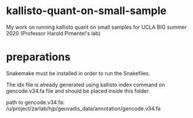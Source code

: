 # kallisto-quant-on-small-sample
My work on running kallisto quant on small samples for UCLA BIG summer 2020 (Professor Harold Pimentel's lab)

# preparations
Snakemake must be installed in order to run the Snakefiles.

The idx file is already generated using kallisto index command on gencode.v34.fa file and should be placed inside this folder.

path to gencode.v34.fa:
   /u/project/zarlab/hjp/geuvadis_data/annotation/gencode.v34.fa

